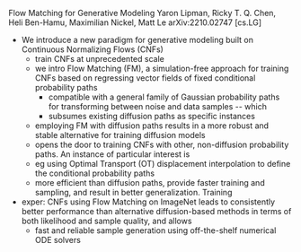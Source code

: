 Flow Matching for Generative Modeling
Yaron Lipman, Ricky T. Q. Chen, Heli Ben-Hamu, Maximilian Nickel, Matt Le
arXiv:2210.02747 [cs.LG]

* We introduce a new paradigm for
  generative modeling built on Continuous Normalizing Flows (CNFs)
  * train CNFs at unprecedented scale
  * we intro Flow Matching (FM), a simulation-free approach for training CNFs
    based on regressing vector fields of fixed conditional probability paths
    * compatible with a general family of Gaussian probability paths for
      transforming between noise and data samples -- which
    * subsumes existing diffusion paths as specific instances
  * employing FM with diffusion paths results in
    a more robust and stable alternative for training diffusion models
  * opens the door to training CNFs with other, non-diffusion probability
    paths. An instance of particular interest is
  * eg using Optimal Transport (OT) displacement interpolation to define the
    conditional probability paths
  * more efficient than diffusion paths, provide faster training and sampling,
    and result in better generalization. Training
* exper: CNFs using Flow Matching on ImageNet leads to
  consistently better performance than alternative diffusion-based methods
  in terms of both likelihood and sample quality, and allows
  * fast and reliable sample generation
    using off-the-shelf numerical ODE solvers
